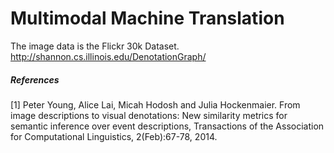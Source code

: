 # Multimodal Machine Translation

The image data is the Flickr 30k Dataset. http://shannon.cs.illinois.edu/DenotationGraph/

##### References
[1]   Peter Young, Alice Lai, Micah Hodosh and Julia Hockenmaier. From image descriptions to visual denotations: New similarity metrics for semantic inference over event descriptions, Transactions of the Association for Computational Linguistics, 2(Feb):67-78, 2014.

